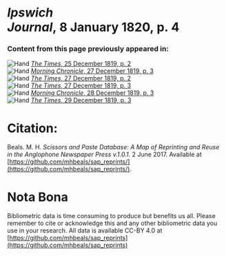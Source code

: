 # *Ipswich Journal*, 8 January 1820, p. 4  
  
### Content from this page previously appeared in:  
![Hand](http://scissorsandpaste.net/wp-content/uploads/2017/06/smallhandpointer.png) [*The Times*, 25 December 1819, p. 2](https://mhbeals.github.io/sap_html/The-Times/The-Times-25-December-1819-p-2)  
![Hand](http://scissorsandpaste.net/wp-content/uploads/2017/06/smallhandpointer.png) [*Morning Chronicle*, 27 December 1819, p. 3](https://mhbeals.github.io/sap_html/Morning-Chronicle/Morning-Chronicle-27-December-1819-p-3)  
![Hand](http://scissorsandpaste.net/wp-content/uploads/2017/06/smallhandpointer.png) [*The Times*, 27 December 1819, p. 2](https://mhbeals.github.io/sap_html/The-Times/The-Times-27-December-1819-p-2)  
![Hand](http://scissorsandpaste.net/wp-content/uploads/2017/06/smallhandpointer.png) [*The Times*, 27 December 1819, p. 3](https://mhbeals.github.io/sap_html/The-Times/The-Times-27-December-1819-p-3)  
![Hand](http://scissorsandpaste.net/wp-content/uploads/2017/06/smallhandpointer.png) [*Morning Chronicle*, 28 December 1819, p. 3](https://mhbeals.github.io/sap_html/Morning-Chronicle/Morning-Chronicle-28-December-1819-p-3)  
![Hand](http://scissorsandpaste.net/wp-content/uploads/2017/06/smallhandpointer.png) [*The Times*, 29 December 1819, p. 3](https://mhbeals.github.io/sap_html/The-Times/The-Times-29-December-1819-p-3)  


# Citation: 

Beals. M. H. *Scissors and Paste Database: A Map of Reprinting and Reuse in the Anglophone Newspaper Press v.1.0.1.* 2 June 2017. Available at [https://github.com/mhbeals/sap_reprints/](https://github.com/mhbeals/sap_reprints/). 

# Nota Bona

Bibliometric data is time consuming to produce but benefits us all. Please remember to cite or acknowledge this and any other bibliometric data you use in your research. All data is available CC-BY 4.0 at [https://github.com/mhbeals/sap_reprints](https://github.com/mhbeals/sap_reprints)